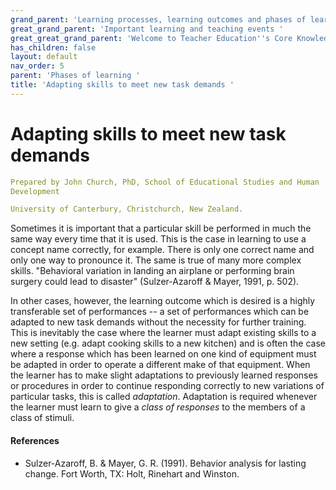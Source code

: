 ```yaml
---
grand_parent: 'Learning processes, learning outcomes and phases of learning '
great_grand_parent: 'Important learning and teaching events '
great_great_grand_parent: 'Welcome to Teacher Education''s Core Knowledge and Skills.'
has_children: false
layout: default
nav_order: 5
parent: 'Phases of learning '
title: 'Adapting skills to meet new task demands '
---
```

# Adapting skills to meet new task demands


```yaml
Prepared by John Church, PhD, School of Educational Studies and Human
Development

University of Canterbury, Christchurch, New Zealand.
```


Sometimes it is important that a particular skill be performed in much
the same way every time that it is used. This is the case in learning to
use a concept name correctly, for example. There is only one correct
name and only one way to pronounce it. The same is true of many more
complex skills. "Behavioral variation in landing an airplane or
performing brain surgery could lead to disaster" (Sulzer-Azaroff &
Mayer, 1991, p. 502).

In other cases, however, the learning outcome which is desired is a
highly transferable set of performances -- a set of performances which
can be adapted to new task demands without the necessity for further
training. This is inevitably the case where the learner must adapt
existing skills to a new setting (e.g. adapt cooking skills to a new
kitchen) and is often the case where a response which has been learned
on one kind of equipment must be adapted in order to operate a different
make of that equipment. When the learner has to make slight adaptations
to previously learned responses or procedures in order to continue
responding correctly to new variations of particular tasks, this is
called *adaptation*. Adaptation is required whenever the learner must
learn to give a *class of responses* to the members of a class of
stimuli.


#### References

-   Sulzer-Azaroff, B. & Mayer, G. R. (1991). Behavior analysis for
    lasting change. Fort Worth, TX: Holt, Rinehart and Winston.
